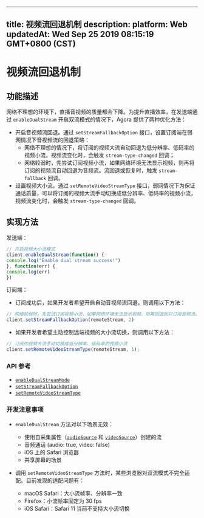 
---
title: 视频流回退机制
description: 
platform: Web
updatedAt: Wed Sep 25 2019 08:15:19 GMT+0800 (CST)
---
# 视频流回退机制
## 功能描述

网络不理想的环境下，直播音视频的质量都会下降。为提升直播效率，在发送端通过 `enableDualStream` 开启双流模式的情况下，Agora 提供了两种优化方法：

- 开启音视频流回退。通过 `setStreamFallbackOption` 接口，设置订阅端在弱网情况下音视频流的回退策略：
  - 网络不理想的情况下，将订阅的视频大流自动回退为低分辨率、低码率的视频小流。视频流变化时，会触发 `stream-type-changed` 回调；
  - 网络较弱时，先尝试订阅视频小流，如果网络环境无法显示视频，则再将订阅的视频流自动回退为音频流。流回退或恢复时，触发 `stream-fallback` 回调。
- 设置视频大小流。通过 `setRemoteVideoStreamType` 接口，弱网情况下为保证通话质量，可以将订阅的视频大流手动切换成低分辨率、低码率的视频小流，视频流变化时，会触发 `stream-type-changed` 回调。

## 实现方法

发送端：

```javascript
// 开启视频大小流模式
client.enableDualStream(function() {
console.log("Enable dual stream success!")
}, function(err) {
console,log(err)
})
```

订阅端：

- 订阅成功后，如果开发者希望开启自动音视频流回退，则调用以下方法：

```javascript
// 网络较弱时，先尝试订阅视频小流，如果网络环境无法显示视频，则再回退到只订阅音频流。
client.setStreamFallbackOption(remoteStream, 2)
```

- 如果开发者希望主动控制远端视频的大小流切换，则调用以下方法：

```javascript
// 订阅的视频大流手动切换成低分辨率、低码率的视频小流
client.setRemoteVideoStreamType(remoteStream, 1);
```

### API 参考

- [`enableDualStreamMode`](https://docs.agora.io/cn/Interactive%20Broadcast/API%20Reference/web/interfaces/agorartc.client.html#enabledualstream)
- [`setStreamFallbackOption`](https://docs.agora.io/cn/Interactive%20Broadcast/API%20Reference/web/interfaces/agorartc.client.html#setstreamfallbackoption)
- [`setRemoteVideoStreamType`](https://docs.agora.io/cn/Interactive%20Broadcast/API%20Reference/web/interfaces/agorartc.client.html#setremotevideostreamtype)

### 开发注意事项

-  `enableDualStream` 方法对以下场景无效：
   - 使用自采集属性（[`audioSource`](https://docs.agora.io/cn/Interactive%20Broadcast/API%20Reference/web/interfaces/agorartc.streamspec.html#audiosource) 和 [`videoSource`](https://docs.agora.io/cn/Interactive%20Broadcast/API%20Reference/web/interfaces/agorartc.streamspec.html#videosource)）创建的流
   - 音频通话 (audio: true, video: false)
   - iOS 上的 Safari 浏览器
   - 共享屏幕的场景

- 调用 `setRemoteVideoStreamType` 方法时，某些浏览器对双流模式不完全适配。目前发现的适配问题有：
   - macOS Safari：大小流帧率、分辨率一致
   - Firefox：小流帧率固定为 30 fps
   - iOS Safari：Safari 11 当前不支持大小流切换
